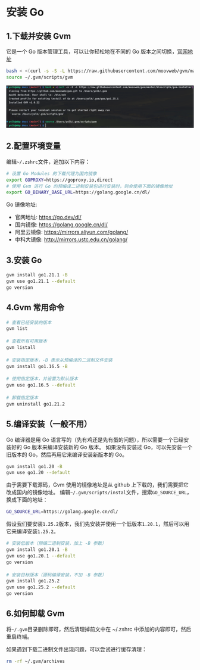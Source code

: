# 安装 Go

## 1.下载并安装 Gvm

它是一个 Go 版本管理工具，可以让你轻松地在不同的 Go 版本之间切换，[官网地址](https://github.com/moovweb/gvm)

```bash
bash < <(curl -s -S -L https://raw.githubusercontent.com/moovweb/gvm/master/binscripts/gvm-installer)
source ~/.gvm/scripts/gvm
```

![](./imgs/1.png)

## 2.配置环境变量

编辑`~/.zshrc`文件，追加以下内容：

```bash
# 设置 Go Modules 的下载代理为国内镜像
export GOPROXY=https://goproxy.io,direct
# 使用 Gvm 进行 Go 的预编译二进制安装包进行安装时，则会使用下面的镜像地址
export GO_BINARY_BASE_URL=https://golang.google.cn/dl/ 
```

Go 镜像地址:

- 官网地址: https://go.dev/dl/
- 国内镜像: https://golang.google.cn/dl/
- 阿里云镜像: https://mirrors.aliyun.com/golang/
- 中科大镜像: http://mirrors.ustc.edu.cn/golang/

## 3.安装 Go

```bash
gvm install go1.21.1 -B
gvm use go1.21.1 --default
go version
```

## 4.Gvm 常用命令

```bash
# 查看已经安装的版本
gvm list

# 查看所有可用版本
gvm listall

# 安装指定版本，-B 表示从预编译的二进制文件安装
gvm install go1.16.5 -B

# 使用指定版本，并设置为默认版本
gvm use go1.16.5 --default

# 卸载指定版本
gvm uninstall go1.21.2
```

## 5.编译安装（一般不用）

Go 编译器是用 Go 语言写的（先有鸡还是先有蛋的问题），所以需要一个已经安装好的 Go 版本来编译安装新的 Go 版本。
如果没有安装过 Go，可以先安装一个旧版本的 Go，然后再用它来编译安装新版本的 Go。

```bash
gvm install go1.20 -B
gvm use go1.20 --default
```

由于需要下载源码，Gvm 使用的镜像地址是从 github 上下载的，我们需要把它改成国内的镜像地址。
编辑`~/.gvm/scripts/instal`文件，搜索`GO_SOURCE_URL`，换成下面的地址：

```bash
GO_SOURCE_URL=https://golang.google.cn/dl/
```

假设我们要安装`1.25.2`版本，我们先安装并使用一个低版本`1.20.1`，然后可以用它来编译安装`1.25.2`。

```bash
# 安装低版本（预编二进制安装，加上 -B 参数）
gvm install go1.20.1 -B
gvm use go1.20.1 --default
go version

# 安装目标版本（源码编译安装，不加 -B 参数）
gvm install go1.25.2
gvm use go1.25.2 --default
go version
```

## 6.如何卸载 Gvm 

将`~/.gvm`目录删除即可，然后清理掉前文中在 ~/.zshrc 中添加的内容即可，然后重启终端。

如果遇到下载二进制文件出现问题，可以尝试进行缓存清理：

```bash
rm -rf ~/.gvm/archives
```





